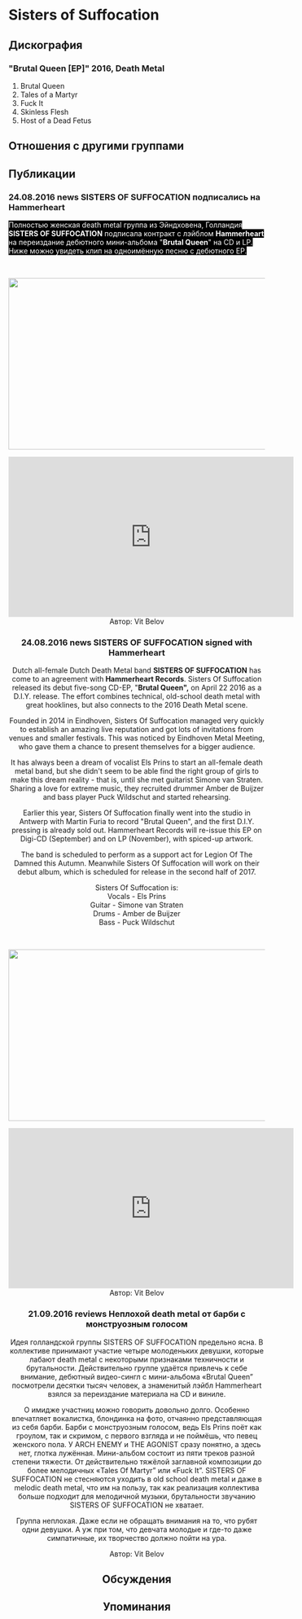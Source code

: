 # Sisters of Suffocation



## Дискография

### "Brutal Queen [EP]" 2016, Death Metal

1. Brutal Queen 
2. Tales of a Martyr  
3. Fuck It 
4. Skinless Flesh 
5. Host of a Dead Fetus


## Отношения с другими группами


## Публикации

### 24.08.2016 news SISTERS OF SUFFOCATION подписались на Hammerheart

<p><font color="#ffffff" style="background-color: rgb(0, 0, 0);">Полностью женская death metal группа из Эйндховена, Голландия <strong>SISTERS OF SUFFOCATION</strong> подписала контракт с лэйблом <strong>Hammerheart </strong>на переиздание дебютного мини-альбома "<strong>Brutal Queen</strong>" на CD и LP. Ниже можно увидеть клип на одноимённую песню с дебютного EP.</font></p><p><font color="#ffffff" style="background-color: rgb(0, 0, 0);"></font>&nbsp;<center><img width="600" height="337" src="/images/news_rus/2016.08/29860.jpg" border="0"></p><p><center><iframe width="560" height="315" src="https://www.youtube.com/embed/BcZqB1oDF7k" frameborder="0" allowfullscreen></iframe>
Автор: Vit Belov

### 24.08.2016 news SISTERS OF SUFFOCATION signed with Hammerheart

<p>Dutch all-female Dutch Death Metal band <strong>SISTERS OF SUFFOCATION</strong> has come to an agreement with<strong> Hammerheart Records</strong>. Sisters Of Suffocation released its debut five-song CD-EP, "<strong>Brutal Queen",</strong> on April 22 2016 as a D.I.Y. release. The effort combines technical, old-school death metal with great hooklines, but also connects to the 2016 Death Metal scene.</p><p>Founded in 2014 in Eindhoven, Sisters Of Suffocation managed very quickly to establish an amazing live reputation and got lots of invitations from venues and smaller festivals. This was noticed by Eindhoven Metal Meeting, who gave them a chance to present themselves for a bigger audience.</p><p>It has always been a dream of vocalist Els Prins to start an all-female death metal band, but she didn't seem to be able find the right group of girls to make this dream reality - that is, until she met guitarist Simone van Straten. Sharing a love for extreme music, they recruited drummer Amber de Buijzer and bass player Puck Wildschut and started rehearsing.</p><p>Earlier this year, Sisters Of Suffocation finally went into the studio in Antwerp with Martin Furia to record "Brutal Queen", and the first D.I.Y. pressing is already sold out. Hammerheart Records will re-issue this EP on Digi-CD (September) and on LP (November), with spiced-up artwork.</p><p>The band is scheduled to perform as a support act for Legion Of The Damned this Autumn. Meanwhile Sisters Of Suffocation will work on their debut album, which is scheduled for release in the second half of 2017.</p><p>Sisters Of Suffocation is:<br>Vocals - Els Prins<br>Guitar - Simone van Straten<br>Drums - Amber de Buijzer<br>Bass - Puck Wildschut</p><p><font color="#ffffff" style="background-color: rgb(0, 0, 0);"></font>&nbsp;<center><img width="600" height="337" src="/images/news_rus/2016.08/29860.jpg" border="0"></p><p><center><iframe width="560" height="315" src="https://www.youtube.com/embed/BcZqB1oDF7k" frameborder="0" allowfullscreen></iframe>
Автор: Vit Belov

### 21.09.2016 reviews Неплохой death metal от барби с монструозным голосом

<p>Идея голландской группы SISTERS OF SUFFOCATION предельно ясна. В коллективе принимают участие четыре молоденьких девушки, которые лабают death metal с некоторыми признаками техничности и брутальности. Действительно группе удаётся привлечь к себе внимание, дебютный видео-сингл с мини-альбома «Brutal Queen” посмотрели десятки тысяч человек, а знаменитый лэйбл Hammerheart взялся за переиздание материала на CD и виниле.</p><p>О имидже участниц можно говорить довольно долго. Особенно впечатляет вокалистка, блондинка на фото, отчаянно представляющая из себя барби. Барби с монструозным голосом, ведь Els Prins поёт как гроулом, так и скримом, с первого взгляда и не поймёшь, что певец женского пола. У ARCH ENEMY и THE AGONIST сразу понятно, а здесь нет, глотка лужённая. Мини-альбом состоит из пяти треков разной степени тяжести. От действительно тяжёлой заглавной композиции до более мелодичных «Tales Of Martyr” или «Fuck It”. SISTERS OF SUFFOCATION не стесняются уходить в old school death metal и даже в melodic death metal, что им на пользу, так как реализация коллектива больше подходит для мелодичной музыки, брутальности звучанию SISTERS OF SUFFOCATION не хватает. </p><p>Группа неплохая. Даже если не обращать внимания на то, что рубят одни девушки. А уж при том, что девчата молодые и где-то даже симпатичные, их творчество должно пойти на ура. </p>
Автор: Vit Belov


## Обсуждения


## Упоминания

